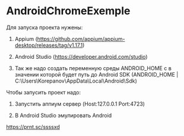 # AndroidChromeExemple

Для запуска проекта нужены:
1) Appium (https://github.com/appium/appium-desktop/releases/tag/v1.17.1)

2) Android Studio (https://developer.android.com/studio)

3) Так же надо создать переменную среды ANDROID_HOME с в значении которой будет путь до Android SDK 
(ANDROID_HOME | C:\Users\Korepanov\AppData\Local\Android\Sdk)

Чтобы запусить проект надо:

1) Запустить аппиум сервер (Host:127.0.0.1  Port:4723)

2) В Android Studio эмулировать Android

https://prnt.sc/ssssxd

